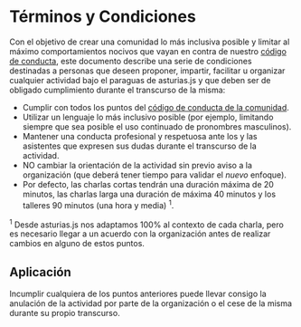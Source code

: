 # Términos y Condiciones

Con el objetivo de crear una comunidad lo más inclusiva posible y limitar al máximo comportamientos nocivos que vayan en contra de nuestro [código de conducta][code of conduct], este documento describe una serie de condiciones destinadas a personas que deseen proponer, impartir, facilitar u organizar cualquier actividad bajo el paraguas de asturias.js y que deben ser de obligado cumplimiento durante el transcurso de la misma:

- Cumplir con todos los puntos del [código de conducta de la comunidad][code of conduct].
- Utilizar un lenguaje lo más inclusivo posible (por ejemplo, limitando siempre que sea posible el uso continuado de pronombres masculinos).
- Mantener una conducta profesional y respetuosa ante los y las asistentes que expresen sus dudas durante el transcurso de la actividad.
- NO cambiar la orientación de la actividad sin previo aviso a la organización (que deberá tener tiempo para validar el _nuevo_ enfoque).
- Por defecto, las charlas cortas tendrán una duración máxima de 20 minutos, las charlas larga una duración de máxima 40 minutos y los talleres 90 minutos (una hora y media) <sup>1</sup>.

<sup>1</sup> Desde asturias.js nos adaptamos 100% al contexto de cada charla, pero es necesario llegar a un acuerdo con la organización antes de realizar cambios en alguno de estos puntos.

## Aplicación

Incumplir cualquiera de los puntos anteriores puede llevar consigo la anulación de la actividad por parte de la organización o el cese de la misma durante su propio transcurso.

[code of conduct]: CODE_OF_CONDUCT.md
